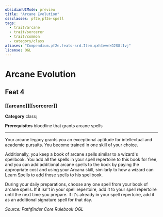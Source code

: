 ```yaml
---
obsidianUIMode: preview
title: "Arcane Evolution"
cssclasses: pf2e,pf2e-spell
tags:
  - trait/arcane
  - trait/sorcerer
  - trait/common
  - category/class
aliases: "Compendium.pf2e.feats-srd.Item.qxh4evekG28Gt1vj"
license: OGL
---
```

# Arcane Evolution
## Feat 4
### [[arcane]][[sorcerer]]

**Category** class; 



**Prerequisites** bloodline that grants arcane spells
* * *
Your arcane legacy grants you an exceptional aptitude for intellectual and academic pursuits. You become trained in one skill of your choice.

Additionally, you keep a book of arcane spells similar to a wizard's spellbook. You add all the spells in your spell repertoire to this book for free, and you can add additional arcane spells to the book by paying the appropriate cost and using your Arcana skill, similarly to how a wizard can Learn Spells to add those spells to his spellbook.

During your daily preparations, choose any one spell from your book of arcane spells. If it isn't in your spell repertoire, add it to your spell repertoire until the next time you prepare. If it's already in your spell repertoire, add it as an additional signature spell for that day.

*Source: Pathfinder Core Rulebook*
*OGL*